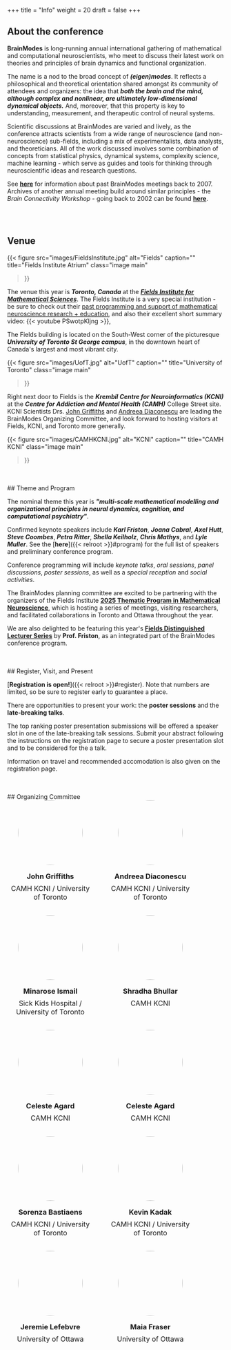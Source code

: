 +++
title = "Info"
weight = 20
draft = false
+++

## About the conference

**BrainModes** is long-running annual international gathering of mathematical and computational neuroscientists, who meet to discuss their latest work on theories and principles of brain dynamics and functional organization. 

The name is a nod to the broad concept of ***(eigen)modes***. It reflects a philosophical and theoretical orientation shared amongst its community of attendees and organizers: the idea that ***both the brain and the mind, although complex and nonlinear, are ultimately low-dimensional dynamical objects.*** And, moreover, that this property is key to understanding, measurement, and therapeutic control of neural systems. 

Scientific discussions at BrainModes are varied and lively, as the conference attracts scientists from a wide range of neuroscience (and non-neuroscience) sub-fields, including a mix of experimentalists, data analysts, and theoreticians. All of the work discussed involves some combination of concepts from statistical physics, dynamical systems, complexity science, machine learning - which serve as guides and tools for thinking through neuroscientific ideas and research questions. 

See [**here**](https://www.brainmodes.org/bsw/zwei/brainmodes) for information about past BrainModes meetings back to 2007. Archives of another annual meeting build around similar principles - the *Brain Connectivity Workshop* - going back to 2002 can be found [**here**](https://www.brain-connectivity-workshop.org/bsw/zwei/bcw).


<br> <br> 

## Venue

{{< figure
    src="images/FieldsInstitute.jpg"
    alt="Fields"
    caption=""
    title="Fields Institute Atrium"
    class="image main"
>}}

The venue this year is ***Toronto, Canada*** at the ***[Fields Institute for Mathematical Sciences](https://fields.utoronto.ca)***. The Fields Institute is a very special institution - be sure to check out their [past programming and support of mathematical neuroscience research + education](http://www.fields.utoronto.ca/search/node/neuroscience), and also their excellent short summary video: {{< youtube PSwotpKljng >}}, 

The Fields building is located on the South-West corner of the picturesque ***University of Toronto St George campus***, in the downtown heart of Canada's largest and most vibrant city. 

{{< figure
    src="images/UofT.jpg"
    alt="UofT"
    caption=""
    title="University of Toronto"
    class="image main"
>}}

Right next door to Fields is the ***Krembil Centre for Neuroinformatics (KCNI)*** at the ***Centre for Addiction and Mental Health (CAMH)*** College Street site. KCNI Scientists Drs. [John Griffiths](www.grifflab.com) and [Andreea Diaconescu](https://cognemo.com/) are leading the BrainModes Organizing Committee, and look forward to hosting visitors at Fields, KCNI, and Toronto more generally. 

{{< figure
    src="images/CAMHKCNI.jpg"
    alt="KCNI"
    caption=""
    title="CAMH KCNI"
    class="image main"
>}}



<br>
<br>
## Theme and Program

The nominal theme this year is ***"multi-scale mathematical modelling and organizational principles in neural dynamics, cognition, and computational psychiatry"***. 

Confirmed keynote speakers include ***Karl Friston***, ***Joana Cabral***, ***Axel Hutt***, ***Steve Coombes***, ***Petra Ritter***, ***Shella Keilholz***, ***Chris Mathys***, and ***Lyle Muller***. See the [**here**]({{< relroot >}}#program) for the full list of speakers and preliminary conference program. 

Conference programming will include *keynote talks*, *oral sessions*, *panel discussions*, *poster sessions*, as well as a *special reception* and *social activities*. 

The BrainModes planning committee are excited to be partnering with the organizers of the Fields Institute **[2025 Thematic Program in Mathematical Neuroscience](http://www.fields.utoronto.ca/activities/25-26/neuroscience)**, which is hosting a series of meetings, visiting researchers, and facilitated collaborations in Toronto and Ottawa throughout the year. 

We are also delighted to be featuring this year's **[Fields Distinguished Lecturer Series](http://www.fields.utoronto.ca/activities/25-26/Friston)** by **Prof. Friston**, as an integrated part of the BrainModes conference program. 



<br>
<br>
## Register, Visit, and Present

[**Registration is open!**]({{< relroot >}}#register). Note that numbers are limited, so be sure to register early to guarantee a place.

There are opportunities to present your work: the **poster sessions** and the **late-breaking talks**. 

The top ranking poster presentation submissions will be offered a speaker slot in one of the late-breaking talk sessions. Submit your abstract following the instructions on the registration page to secure a poster presentation slot and to be considered for the a talk. 

Information on travel and recommended accomodation is also given on the registration page. 




<br>
<br>
## Organizing Committee

<div class="speakers-grid" style="display: flex; flex-wrap: wrap; gap: 2rem;">
  <div class="speaker-card" style="width: 200px; text-align: center;">
    <img src="images/.." alt="" style="width: 150px; height: 150px; border-radius: 50%; object-fit: cover;">
    <h3 style="margin: 1rem 0 0.5rem;">John Griffiths</h3>
    <p style="margin: 0; font-size: 1rem;">CAMH KCNI / University of Toronto<br><span style="color: #888;"></span></p>
  </div>
  <div class="speaker-card" style="width: 200px; text-align: center;">
    <img src="images/.." alt="" style="width: 150px; height: 150px; border-radius: 50%; object-fit: cover;">
    <h3 style="margin: 1rem 0 0.5rem;">Andreea Diaconescu</h3>
    <p style="margin: 0; font-size: 1rem;">CAMH KCNI / University of Toronto<br><span style="color: #888;"></span></p>
  </div>
  <div class="speaker-card" style="width: 200px; text-align: center;">
    <img src="images/..." alt="" style="width: 150px; height: 150px; border-radius: 50%; object-fit: cover;">
    <h3 style="margin: 1rem 0 0.5rem;">Minarose Ismail</h3>
    <p style="margin: 0; font-size: 1rem;">Sick Kids Hospital / University of Toronto<br><span style="color: #888;"></span></p>
  </div>
  <div class="speaker-card" style="width: 200px; text-align: center;">
    <img src="images/.." alt="" style="width: 150px; height: 150px; border-radius: 50%; object-fit: cover;">
    <h3 style="margin: 1rem 0 0.5rem;">Shradha Bhullar</h3>
    <p style="margin: 0; font-size: 1rem;">CAMH KCNI<br><span style="color: #888;"></span></p>
  </div>
  <div class="speaker-card" style="width: 200px; text-align: center;">
    <img src="images/.." alt="" style="width: 150px; height: 150px; border-radius: 50%; object-fit: cover;">
    <h3 style="margin: 1rem 0 0.5rem;">Celeste Agard</h3>
    <p style="margin: 0; font-size: 1rem;">CAMH KCNI<br><span style="color: #888;"></span></p>
  </div>
  <div class="speaker-card" style="width: 200px; text-align: center;">
    <img src="images/.." alt="" style="width: 150px; height: 150px; border-radius: 50%; object-fit: cover;">
    <h3 style="margin: 1rem 0 0.5rem;">Celeste Agard</h3>
    <p style="margin: 0; font-size: 1rem;">CAMH KCNI<br><span style="color: #888;"></span></p>
  </div>
  <div class="speaker-card" style="width: 200px; text-align: center;">
    <img src="images/.." alt="" style="width: 150px; height: 150px; border-radius: 50%; object-fit: cover;">
    <h3 style="margin: 1rem 0 0.5rem;">Sorenza Bastiaens</h3>
    <p style="margin: 0; font-size: 1rem;">CAMH KCNI / University of Toronto<br><span style="color: #888;"></span></p>
  </div>
  <div class="speaker-card" style="width: 200px; text-align: center;">
    <img src="images/.." alt="" style="width: 150px; height: 150px; border-radius: 50%; object-fit: cover;">
    <h3 style="margin: 1rem 0 0.5rem;">Kevin Kadak</h3>
    <p style="margin: 0; font-size: 1rem;">CAMH KCNI / University of Toronto<br><span style="color: #888;"></span></p>
  </div>
  <div class="speaker-card" style="width: 200px; text-align: center;">
    <img src="images/.." alt="" style="width: 150px; height: 150px; border-radius: 50%; object-fit: cover;">
    <h3 style="margin: 1rem 0 0.5rem;">Jeremie Lefebvre</h3>
    <p style="margin: 0; font-size: 1rem;">University of Ottawa<br><span style="color: #888;"></span></p>
  </div>
  <div class="speaker-card" style="width: 200px; text-align: center;">
    <img src="images/.." alt="" style="width: 150px; height: 150px; border-radius: 50%; object-fit: cover;">
    <h3 style="margin: 1rem 0 0.5rem;">Maia Fraser</h3>
    <p style="margin: 0; font-size: 1rem;">University of Ottawa<br><span style="color: #888;"></span></p>
  </div>
  <!-- Add more speaker cards as needed -->
</div>

